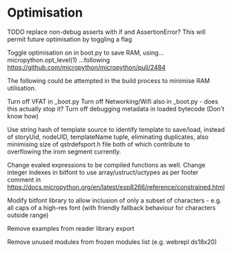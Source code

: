 # Optimisation

TODO replace non-debug asserts with if and AssertionError? This will permit future optimisation by toggling a flag

Toggle optimisation on in boot.py to save RAM, using...
micropython.opt_level(1) 
...following https://github.com/micropython/micropython/pull/2484

The following could be attempted in the build process to minimise RAM utilisation.

Turn off VFAT in _boot.py
Turn off Networking/Wifi also in _boot.py - does this actually stop it?
Turn off debugging metadata in loaded bytecode (Don't know how)

Use string hash of template source to identify template to save/load, instead of storyUid, nodeUID, templateName tuple, eliminating duplicates, also minimising size of qstrdefsport.h file both of which contribute to overflowing the irom segment currently.

Change evaled expressions to be compiled functions as well.
Change integer indexes in bitfont to use array/ustruct/uctypes as per footer comment in https://docs.micropython.org/en/latest/esp8266/reference/constrained.html

Modify bitfont library to allow inclusion of only a subset of characters - e.g. all caps of a high-res font (with friendly fallback behaviour for characters outside range)

Remove examples from reader library export

Remove unused modules from frozen modules list (e.g. webrepl ds18x20)